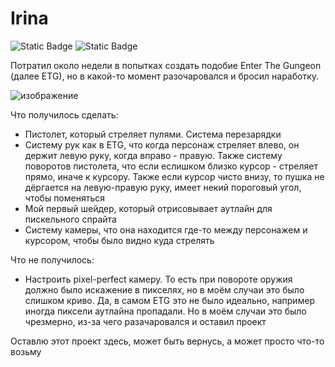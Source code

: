 # Irina
![Static Badge](https://img.shields.io/badge/Stack-Unity_%2B_%D0%A1%23-green?color=34C924)
![Static Badge](https://img.shields.io/badge/January_2024-8A2BE2)


Потратил около недели в попытках создать подобие Enter The Gungeon (далее ETG), но в какой-то момент разочаровался и бросил наработку.

![изображение](https://github.com/user-attachments/assets/c6f7cfda-7bbc-452e-ab1f-fa20965e9efa)

Что получилось сделать:
* Пистолет, который стреляет пулями. Система перезарядки
* Систему рук как в ETG, что когда персонаж стреляет влево, он держит левую руку, когда вправо - правую. Также систему поворотов пистолета, что если еслишком близко курсор - стреляет прямо, иначе к курсору. Также если курсор чисто внизу, то пушка не дёргается на левую-правую руку, имеет некий пороговый угол, чтобы поменяться
* Мой первый шейдер, который отрисовывает аутлайн для пискельного спрайта
* Систему камеры, что она находится где-то между персонажем и курсором, чтобы было видно куда стрелять

Что не получилось:
* Настроить pixel-perfect камеру. То есть при повороте оружия должно было искажение в пикселях, но в моём случаи это было слишком криво. Да, в самом ETG это не было идеально, например иногда пиксели аутлайна пропадали. Но в моём случаи это было чрезмерно, из-за чего разачаровался и оставил проект

Оставлю этот проект здесь, может быть вернусь, а может просто что-то возьму
